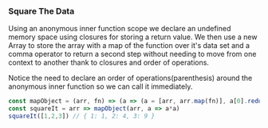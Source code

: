 ### Square The Data

Using an anonymous inner function scope we declare an undefined memory space using closures for storing a return value. We then use a new Array to store the array with a map of the function over it's data set and a comma operator to return a second step without needing to move from one context to another thank to closures and order of operations.

Notice the need to declare an order of operations(parenthesis) around the anonymous inner function so we can call it immediately.

```js
const mapObject = (arr, fn) => (a => (a = [arr, arr.map(fn)], a[0].reduce( (acc,val,ind) => (acc[val] = a[1][ind], acc), {}) )) ( )
const squareIt = arr => mapObject(arr, a => a*a)
squareIt([1,2,3]) // { 1: 1, 2: 4, 3: 9 }
```
